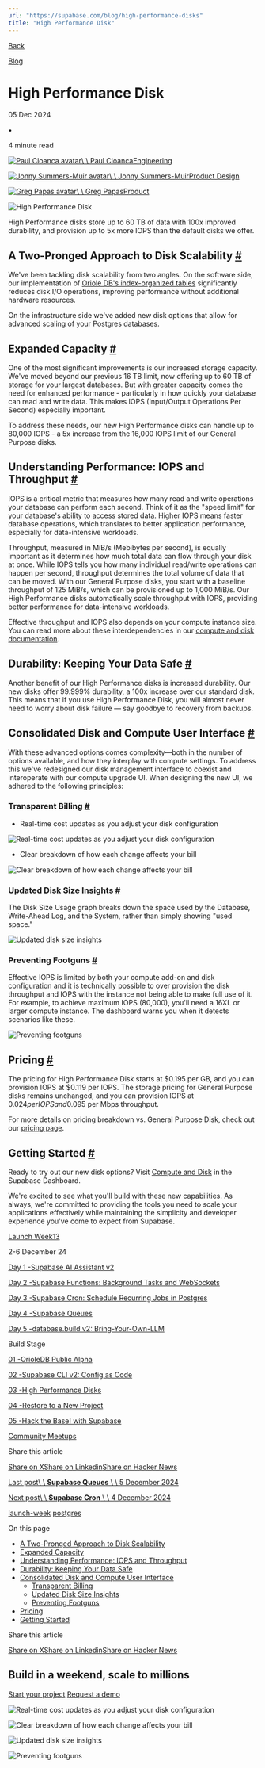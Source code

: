 ```yaml
---
url: "https://supabase.com/blog/high-performance-disks"
title: "High Performance Disk"
---
```


[Back](https://supabase.com/blog)

[Blog](https://supabase.com/blog)

# High Performance Disk

05 Dec 2024

•

4 minute read

[![Paul Cioanca avatar](https://supabase.com/_next/image?url=https%3A%2F%2Fgithub.com%2Fpcnc.png&w=96&q=75&dpl=dpl_7FY8EmFQ6G3YqautJ4Fvh1viLnvu)\\
\\
Paul CioancaEngineering](https://github.com/pcnc)

[![Jonny Summers-Muir avatar](https://supabase.com/_next/image?url=https%3A%2F%2Fgithub.com%2Fmildtomato.png&w=96&q=75&dpl=dpl_7FY8EmFQ6G3YqautJ4Fvh1viLnvu)\\
\\
Jonny Summers-MuirProduct Design](https://github.com/mildtomato)

[![Greg Papas avatar](https://supabase.com/_next/image?url=https%3A%2F%2Fgithub.com%2Fsayil.png&w=96&q=75&dpl=dpl_7FY8EmFQ6G3YqautJ4Fvh1viLnvu)\\
\\
Greg PapasProduct](https://github.com/sayil)

![High Performance Disk](https://supabase.com/_next/image?url=%2Fimages%2Fblog%2Flaunch-week-13%2Fhigh-performance-disks%2Fthumb.jpg&w=3840&q=100&dpl=dpl_7FY8EmFQ6G3YqautJ4Fvh1viLnvu)

High Performance disks store up to 60 TB of data with 100x improved durability, and provision up to 5x more IOPS than the default disks we offer.

## A Two-Pronged Approach to Disk Scalability [\#](https://supabase.com/blog/high-performance-disks\#a-two-pronged-approach-to-disk-scalability)

We've been tackling disk scalability from two angles. On the software side, our implementation of [Oriole DB's index-organized tables](https://www.orioledb.com/blog/orioledb-beta7-benchmarks) significantly reduces disk I/O operations, improving performance without additional hardware resources.

On the infrastructure side we've added new disk options that allow for advanced scaling of your Postgres databases.

## Expanded Capacity [\#](https://supabase.com/blog/high-performance-disks\#expanded-capacity)

One of the most significant improvements is our increased storage capacity. We've moved beyond our previous 16 TB limit, now offering up to 60 TB of storage for your largest databases. But with greater capacity comes the need for enhanced performance - particularly in how quickly your database can read and write data. This makes IOPS (Input/Output Operations Per Second) especially important.

To address these needs, our new High Performance disks can handle up to 80,000 IOPS - a 5x increase from the 16,000 IOPS limit of our General Purpose disks.

## Understanding Performance: IOPS and Throughput [\#](https://supabase.com/blog/high-performance-disks\#understanding-performance-iops-and-throughput)

IOPS is a critical metric that measures how many read and write operations your database can perform each second. Think of it as the "speed limit" for your database's ability to access stored data. Higher IOPS means faster database operations, which translates to better application performance, especially for data-intensive workloads.

Throughput, measured in MiB/s (Mebibytes per second), is equally important as it determines how much total data can flow through your disk at once. While IOPS tells you how many individual read/write operations can happen per second, throughput determines the total volume of data that can be moved. With our General Purpose disks, you start with a baseline throughput of 125 MiB/s, which can be provisioned up to 1,000 MiB/s. Our High Performance disks automatically scale throughput with IOPS, providing better performance for data-intensive workloads.

Effective throughput and IOPS also depends on your compute instance size. You can read more about these interdependencies in our [compute and disk documentation](https://supabase.com/docs/guides/platform/compute-and-disk#compute-size).

## Durability: Keeping Your Data Safe [\#](https://supabase.com/blog/high-performance-disks\#durability-keeping-your-data-safe)

Another benefit of our High Performance disks is increased durability. Our new disks offer 99.999% durability, a 100x increase over our standard disk. This means that if you use High Performance Disk, you will almost never need to worry about disk failure — say goodbye to recovery from backups.

## Consolidated Disk and Compute User Interface [\#](https://supabase.com/blog/high-performance-disks\#consolidated-disk-and-compute-user-interface)

With these advanced options comes complexity—both in the number of options available, and how they interplay with compute settings. To address this we've redesigned our disk management interface to coexist and interoperate with our compute upgrade UI. When designing the new UI, we adhered to the following principles:

### Transparent Billing [\#](https://supabase.com/blog/high-performance-disks\#transparent-billing)

- Real-time cost updates as you adjust your disk configuration

![Real-time cost updates as you adjust your disk configuration](https://supabase.com/_next/image?url=%2Fimages%2Fblog%2Flaunch-week-13%2Fhigh-performance-disks%2Fhigh-performance-disks-billing-1.png&w=3840&q=75&dpl=dpl_7FY8EmFQ6G3YqautJ4Fvh1viLnvu)

- Clear breakdown of how each change affects your bill

![Clear breakdown of how each change affects your bill](https://supabase.com/_next/image?url=%2Fimages%2Fblog%2Flaunch-week-13%2Fhigh-performance-disks%2Fhigh-performance-disks-billing-2.png&w=3840&q=75&dpl=dpl_7FY8EmFQ6G3YqautJ4Fvh1viLnvu)

### Updated Disk Size Insights [\#](https://supabase.com/blog/high-performance-disks\#updated-disk-size-insights)

The Disk Size Usage graph breaks down the space used by the Database, Write-Ahead Log, and the System, rather than simply showing "used space."

![Updated disk size insights](https://supabase.com/_next/image?url=%2Fimages%2Fblog%2Flaunch-week-13%2Fhigh-performance-disks%2Fhigh-performance-disks-insights.png&w=3840&q=75&dpl=dpl_7FY8EmFQ6G3YqautJ4Fvh1viLnvu)

### Preventing Footguns [\#](https://supabase.com/blog/high-performance-disks\#preventing-footguns)

Effective IOPS is limited by both your compute add-on and disk configuration and it is technically possible to over provision the disk throughput and IOPS with the instance not being able to make full use of it. For example, to achieve maximum IOPS (80,000), you'll need a 16XL or larger compute instance. The dashboard warns you when it detects scenarios like these.

![Preventing footguns](https://supabase.com/_next/image?url=%2Fimages%2Fblog%2Flaunch-week-13%2Fhigh-performance-disks%2Fhigh-performance-disks-footgun.png&w=3840&q=75&dpl=dpl_7FY8EmFQ6G3YqautJ4Fvh1viLnvu)

## Pricing [\#](https://supabase.com/blog/high-performance-disks\#pricing)

The pricing for High Performance Disk starts at $0.195 per GB, and you can provision IOPS at $0.119 per IOPS. The storage pricing for General Purpose disks remains unchanged, and you can provision IOPS at $0.024 per IOPS and 0.095$ per Mbps throughput.

For more details on pricing breakdown vs. General Purpose Disk, check out our [pricing page](https://supabase.com/pricing).

## Getting Started [\#](https://supabase.com/blog/high-performance-disks\#getting-started)

Ready to try out our new disk options? Visit [Compute and Disk](https://supabase.com/dashboard/project/_/settings/compute-and-disk) in the Supabase Dashboard.

We're excited to see what you'll build with these new capabilities. As always, we're committed to providing the tools you need to scale your applications effectively while maintaining the simplicity and developer experience you've come to expect from Supabase.

[Launch Week13](https://supabase.com/launch-week/13)

2-6 December 24

[Day 1 -Supabase AI Assistant v2](https://supabase.com/blog/supabase-ai-assistant-v2)

[Day 2 -Supabase Functions: Background Tasks and WebSockets](https://supabase.com/blog/edge-functions-background-tasks-websockets)

[Day 3 -Supabase Cron: Schedule Recurring Jobs in Postgres](https://supabase.com/blog/supabase-cron)

[Day 4 -Supabase Queues](https://supabase.com/blog/supabase-queues)

[Day 5 -database.build v2: Bring-Your-Own-LLM](https://supabase.com/blog/database-build-v2)

Build Stage

[01 -OrioleDB Public Alpha](https://supabase.com/blog/orioledb-launch)

[02 -Supabase CLI v2: Config as Code](https://supabase.com/blog/cli-v2-config-as-code)

[03 -High Performance Disks](https://supabase.com/blog/high-performance-disks)

[04 -Restore to a New Project](https://supabase.com/blog/restore-to-a-new-project)

[05 -Hack the Base! with Supabase](https://supabase.com/blog/hack-the-base)

[Community Meetups](https://supabase.com/events?category=meetup)

Share this article

[Share on X](https://twitter.com/intent/tweet?url=https%3A%2F%2Fsupabase.com%2Fblog%2Fhigh-performance-disks&text=High%20Performance%20Disk)[Share on Linkedin](https://www.linkedin.com/shareArticle?url=https%3A%2F%2Fsupabase.com%2Fblog%2Fhigh-performance-disks&text=High%20Performance%20Disk)[Share on Hacker News](https://news.ycombinator.com/submitlink?u=https%3A%2F%2Fsupabase.com%2Fblog%2Fhigh-performance-disks&t=High%20Performance%20Disk)

[Last post\\
\\
**Supabase Queues** \\
\\
5 December 2024](https://supabase.com/blog/supabase-queues)

[Next post\\
\\
**Supabase Cron** \\
\\
4 December 2024](https://supabase.com/blog/supabase-cron)

[launch-week](https://supabase.com/blog/tags/launch-week) [postgres](https://supabase.com/blog/tags/postgres)

On this page

- [A Two-Pronged Approach to Disk Scalability](https://supabase.com/blog/high-performance-disks#a-two-pronged-approach-to-disk-scalability)
- [Expanded Capacity](https://supabase.com/blog/high-performance-disks#expanded-capacity)
- [Understanding Performance: IOPS and Throughput](https://supabase.com/blog/high-performance-disks#understanding-performance-iops-and-throughput)
- [Durability: Keeping Your Data Safe](https://supabase.com/blog/high-performance-disks#durability-keeping-your-data-safe)
- [Consolidated Disk and Compute User Interface](https://supabase.com/blog/high-performance-disks#consolidated-disk-and-compute-user-interface)
  - [Transparent Billing](https://supabase.com/blog/high-performance-disks#transparent-billing)
  - [Updated Disk Size Insights](https://supabase.com/blog/high-performance-disks#updated-disk-size-insights)
  - [Preventing Footguns](https://supabase.com/blog/high-performance-disks#preventing-footguns)
- [Pricing](https://supabase.com/blog/high-performance-disks#pricing)
- [Getting Started](https://supabase.com/blog/high-performance-disks#getting-started)

Share this article

[Share on X](https://twitter.com/intent/tweet?url=https%3A%2F%2Fsupabase.com%2Fblog%2Fhigh-performance-disks&text=High%20Performance%20Disk)[Share on Linkedin](https://www.linkedin.com/shareArticle?url=https%3A%2F%2Fsupabase.com%2Fblog%2Fhigh-performance-disks&text=High%20Performance%20Disk)[Share on Hacker News](https://news.ycombinator.com/submitlink?u=https%3A%2F%2Fsupabase.com%2Fblog%2Fhigh-performance-disks&t=High%20Performance%20Disk)

## Build in a weekend, scale to millions

[Start your project](https://supabase.com/dashboard) [Request a demo](https://supabase.com/contact/sales)

![Real-time cost updates as you adjust your disk configuration](https://supabase.com/_next/image?url=%2Fimages%2Fblog%2Flaunch-week-13%2Fhigh-performance-disks%2Fhigh-performance-disks-billing-1.png&w=3840&q=75&dpl=dpl_7FY8EmFQ6G3YqautJ4Fvh1viLnvu)

![Clear breakdown of how each change affects your bill](https://supabase.com/_next/image?url=%2Fimages%2Fblog%2Flaunch-week-13%2Fhigh-performance-disks%2Fhigh-performance-disks-billing-2.png&w=3840&q=75&dpl=dpl_7FY8EmFQ6G3YqautJ4Fvh1viLnvu)

![Updated disk size insights](https://supabase.com/_next/image?url=%2Fimages%2Fblog%2Flaunch-week-13%2Fhigh-performance-disks%2Fhigh-performance-disks-insights.png&w=3840&q=75&dpl=dpl_7FY8EmFQ6G3YqautJ4Fvh1viLnvu)

![Preventing footguns](https://supabase.com/_next/image?url=%2Fimages%2Fblog%2Flaunch-week-13%2Fhigh-performance-disks%2Fhigh-performance-disks-footgun.png&w=3840&q=75&dpl=dpl_7FY8EmFQ6G3YqautJ4Fvh1viLnvu)